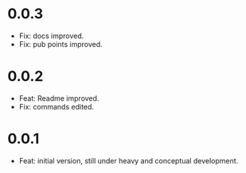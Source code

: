 # 0.0.3

* Fix: docs improved.
* Fix: pub points improved.

# 0.0.2

* Feat: Readme improved.
* Fix: commands edited.

# 0.0.1

* Feat: initial version, still under heavy and conceptual development.